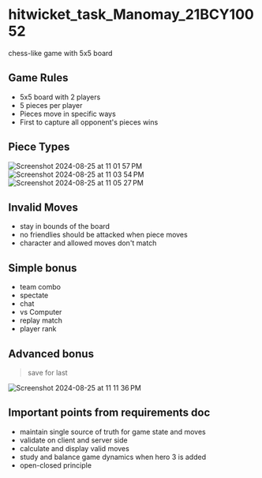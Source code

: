 # hitwicket_task_Manomay_21BCY10052
chess-like game with 5x5 board

## Game Rules
- 5x5 board with 2 players
- 5 pieces per player
- Pieces move in specific ways 
- First to capture all opponent's pieces wins

## Piece Types
![Screenshot 2024-08-25 at 11 01 57 PM](https://github.com/user-attachments/assets/ec7812b6-5cdc-4a45-86c7-76866eb83a79)
![Screenshot 2024-08-25 at 11 03 54 PM](https://github.com/user-attachments/assets/e2f337a3-0597-4965-be8e-d6691caf77b2)
![Screenshot 2024-08-25 at 11 05 27 PM](https://github.com/user-attachments/assets/63ac77e8-9aee-4cd5-8bd9-0febf14273f0)

## Invalid Moves
- stay in bounds of the board
- no friendlies should be attacked when piece moves
- character and allowed moves don't match

## Simple bonus
- team combo
- spectate
- chat
- vs Computer
- replay match
- player rank

## Advanced bonus
> save for last

![Screenshot 2024-08-25 at 11 11 36 PM](https://github.com/user-attachments/assets/8622a8cd-4251-4fc0-8826-0a1142e3813d)


## Important points from requirements doc
- maintain single source of truth for game state and moves
- validate on client and server side
- calculate and display valid moves
- study and balance game dynamics when hero 3 is added
- open-closed principle
